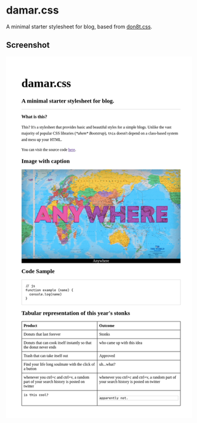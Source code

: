 # damar.css

A minimal starter stylesheet for blog, based from [don8t.css](https://github.com/khalby786/don8t).

## Screenshot

![damar.css](example.png)